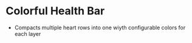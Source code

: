 # Colorful Health Bar
* Compacts multiple heart rows into one wiyth configurable colors for each layer
